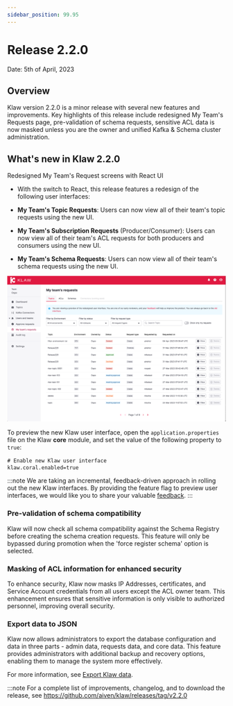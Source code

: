 ```yaml
---
sidebar_position: 99.95
---
```


# Release 2.2.0

Date: 5th of April, 2023

## Overview

Klaw version 2.2.0 is a minor release with several new features and
improvements. Key highlights of this release include redesigned My
Team's Requests page, pre-validation of schema requests, sensitive ACL
data is now masked unless you are the owner and unified Kafka & Schema
cluster administration.

## What's new in Klaw 2.2.0

Redesigned My Team's Request screens with React UI
- With the switch to React, this release features a
redesign of the following user interfaces:

-   **My Team's Topic Requests**: Users can now view all of their
    team's topic requests using the new UI.
-   **My Team's Subscription Requests** (Producer/Consumer): Users can
    now view all of their team's ACL requests for both producers and
    consumers using the new UI.
-   **My Team's Schema Requests**: Users can now view all of their
    team's schema requests using the new UI.

![image](../../static/images/release-220-react-ui.png)

To preview the new Klaw user interface, open the
`application.properties` file on the Klaw **core** module, and set the
value of the following property to `true`: 


    # Enable new Klaw user interface
    klaw.coral.enabled=true

:::note
We are taking an incremental, feedback-driven approach in rolling out
the new Klaw interfaces. By providing the feature flag to preview user
interfaces, we would like you to share your valuable
[feedback](https://github.com/aiven/klaw/issues/new?assignees=&labels=&template=03_feature.md).
:::

### Pre-validation of schema compatibility

Klaw will now check all schema compatibility against the Schema Registry
before creating the schema creation requests. This feature will only be
bypassed during promotion when the 'force register schema' option is
selected.

### Masking of ACL information for enhanced security 

To enhance security, Klaw now masks IP Addresses, certificates, and Service
Account credentials from all users except the ACL owner team. This
enhancement ensures that sensitive information is only visible to
authorized personnel, improving overall security.

### Export data to JSON

Klaw now allows administrators to export the database configuration and
data in three parts - admin data, requests data, and core data. This
feature provides administrators with additional backup and recovery
options, enabling them to manage the system more effectively.

For more information, see [Export Klaw
data](https://www.klaw-project.io/docs/howto/exportdata).

:::note
For a complete list of improvements, changelog, and to download the
release, see <https://github.com/aiven/klaw/releases/tag/v2.2.0>

